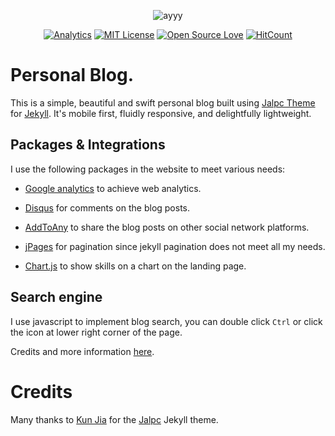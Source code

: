 <p align="center"><img src="https://render.bitstrips.com/v2/cpanel/9e8f7839-cd6d-4222-82fe-4a31d013e2b1-56f796ea-082a-4ec4-8e56-447e791cb8a2-v1.png?transparent=1&palette=1&width=246" alt="ayyy"></p>

<p align="center">
<a href="https://github.com/ro6ley/ro6ley.github.io"><img src="https://ga-beacon.appspot.com/UA-131195725-1/welcome-page" alt="Analytics"></a>
<a href="https://opensource.org/licenses/mit-license.php"><img src="https://badges.frapsoft.com/os/mit/mit.svg?v=103)" alt="MIT License"></a>
<a href="https://github.com/ellerbrock/open-source-badge/"><img src="https://badges.frapsoft.com/os/v1/open-source.png?v=103" alt="Open Source Love"></a>
<a href="http://hits.dwyl.io/ro6ley/ro6ley.github.io"><img src="http://hits.dwyl.io/ro6ley/ro6ley.github.io.svg" alt="HitCount"></a>
</p>

# Personal Blog. 

This is a simple, beautiful and swift personal blog built using [Jalpc Theme](https://github.com/jarrekk/Jalpc) for [Jekyll](http://jekyllrb.com). It's mobile first, fluidly responsive, and delightfully lightweight.


## Packages & Integrations

I use the following packages in the website to meet various needs:

- [Google analytics](https://www.google.com/analytics/) to achieve web analytics.

- [Disqus](https://disqus.com/) for comments on the blog posts.

- [AddToAny](https://www.addtoany.com/) to share the blog posts on other social network platforms.

- [jPages](http://luis-almeida.github.io/jPages) for pagination since jekyll pagination does not meet all my needs.

- [Chart.js](http://www.chartjs.org/) to show skills on a chart on the landing page.

## Search engine

I use javascript to implement blog search, you can double click `Ctrl` or click the icon at lower right corner of the page.

Credits and more information [here](https://github.com/androiddevelop/jekyll-search).

# Credits

Many thanks to [Kun Jia](http://www.jarrekk.com) for the [Jalpc](https://github.com/jarrekk/Jalpc) Jekyll theme.
